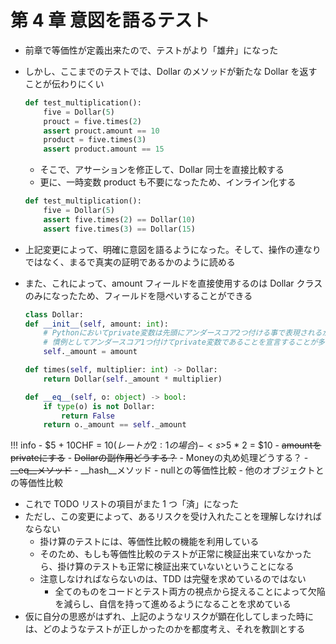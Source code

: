 # 第 4 章 意図を語るテスト

-   前章で等価性が定義出来たので、テストがより「雄弁」になった
-   しかし、ここまでのテストでは、Dollar のメソッドが新たな Dollar を返すことが伝わりにくい

    ```python
    def test_multiplication():
        five = Dollar(5)
        prouct = five.times(2)
        assert prouct.amount == 10
        product = five.times(3)
        assert product.amount == 15
    ```

    -   そこで、アサーションを修正して、Dollar 同士を直接比較する
    -   更に、一時変数 product も不要になったため、インライン化する

    ```python
    def test_multiplication():
        five = Dollar(5)
        assert five.times(2) == Dollar(10)
        assert five.times(3) == Dollar(15)
    ```

-   上記変更によって、明確に意図を語るようになった。そして、操作の連なりではなく、まるで真実の証明であるかのように読める
-   また、これによって、amount フィールドを直接使用するのは Dollar クラスのみになったため、フィールドを隠ぺいすることができる

    ```python
    class Dollar:
    def __init__(self, amount: int):
        # Pythonにおいてprivate変数は先頭にアンダースコア2つ付ける事で表現されるが、
        # 慣例としてアンダースコア1つ付けてprivate変数であることを宣言することが多いため、こちらを採用する
        self._amount = amount

    def times(self, multiplier: int) -> Dollar:
        return Dollar(self._amount * multiplier)

    def __eq__(self, o: object) -> bool:
        if type(o) is not Dollar:
            return False
        return o._amount == self._amount
    ```

<!-- prettier-ignore -->
!!! info 
    - $5 + 10CHF = $10 (レートが2:1の場合)
    - <s>$5 * 2 = $10</s>
    - <s>amountをprivateにする</s>
    - <s>Dollarの副作用どうする？</s>
    - Moneyの丸め処理どうする？
    - <s>\__eq__メソッド</s>
    - \__hash__メソッド
    - nullとの等価性比較
    - 他のオブジェクトとの等価性比較

-   これで TODO リストの項目がまた 1 つ「済」になった
-   ただし、この変更によって、あるリスクを受け入れたことを理解しなければならない
    -   掛け算のテストには、等価性比較の機能を利用している
    -   そのため、もしも等価性比較のテストが正常に検証出来ていなかったら、掛け算のテストも正常に検証出来ていないということになる
    -   注意しなければならないのは、TDD は完璧を求めているのではない
        -   全てのものをコードとテスト両方の視点から捉えることによって欠陥を減らし、自信を持って進めるようになることを求めている
-   仮に自分の思惑がはずれ、上記のようなリスクが顕在化してしまった時には、どのようなテストが正しかったのかを都度考え、それを教訓とする
